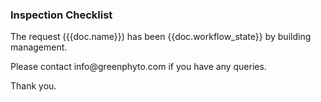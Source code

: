 <h3>Inspection Checklist</h3>

<p>The request ({{doc.name}}) has been {{doc.workflow_state}} by building management.</p>

<p>Please contact info@greenphyto.com if you have any queries.</p>

<p>Thank you.</p>